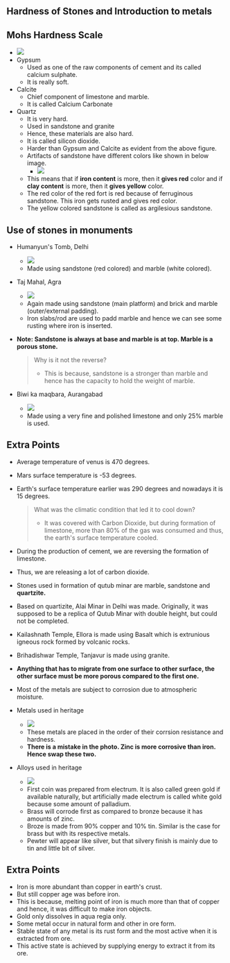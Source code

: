 


## Hardness of Stones and Introduction to metals

## Mohs Hardness Scale

- ![](/assets/images/2021-09-10-14-42-38.png)
- Gypsum
  - Used as one of the raw components of cement and its called calcium sulphate.
  - It is really soft.
- Calcite
  - Chief component of limestone and marble.
  - It is called Calcium Carbonate
- Quartz
  - It is very hard.
  - Used in sandstone and granite
  - Hence, these materials are also hard.
  - It is called silicon dioxide.
  - Harder than Gypsum and Calcite as evident from the above figure.
  - Artifacts of sandstone have different colors like shown in below image.
    - ![](/assets/images/2021-09-10-17-05-34.png)
  - This means that if **iron content** is more, then it **gives red** color and if **clay content** is more, then it **gives yellow** color.
  - The red color of the red fort is red because of ferruginous sandstone. This iron gets rusted and gives red color.
  - The yellow colored sandstone is called as argilesious sandstone.

## Use of stones in monuments

- Humanyun's Tomb, Delhi
  - ![](/assets/images/2021-09-10-17-09-03.png)
  - Made using sandstone (red colored) and marble (white colored).

- Taj Mahal, Agra
  - ![](/assets/images/2021-09-10-17-10-02.png)
  - Again made using sandstone (main platform) and brick and marble (outer/external padding).
  - Iron slabs/rod are used to padd marble and hence we can see some rusting where iron is inserted.

- **Note: Sandstone is always at base and marble is at top. Marble is a porous stone.**

  > Why is it not the reverse?
  >
  > - This is because, sandstone is a stronger than marble and hence has the capacity to hold the weight of marble.

- Biwi ka maqbara, Aurangabad
  - ![](/assets/images/2021-09-10-17-16-57.png)
  - Made using a very fine and polished limestone and only 25% marble is used.

## Extra Points

- Average temperature of venus is 470 degrees.
- Mars surface temperature is -53 degrees.
- Earth's surface temperature earlier was 290 degrees and nowadays it is 15 degrees.
  > What was the climatic condition that led it to cool down?
  >
  > - It was covered with Carbon Dioxide, but during formation of limestone, more than 80% of the gas was consumed and thus, the earth's surface temperature cooled.
- During the production of cement, we are reversing the formation of limestone.
- Thus, we are releasing a lot of carbon dioxide.
- Stones used in formation of qutub minar are marble, sandstone and **quartzite.**
- Based on quartizite, Alai Minar in Delhi was made. Originally, it was supposed to be a replica of Qutub Minar with double height, but could not be completed.
- Kailashnath Temple, Ellora is made using Basalt which is extrunious igneous rock formed by volcanic rocks.
- Brihadishwar Temple, Tanjavur is made using granite.
- **Anything that has to migrate from one surface to other surface, the other surface must be more porous compared to the first one.**


- Most of the metals are subject to corrosion due to atmospheric moisture.
- Metals used in heritage
  - ![](/assets/images/2021-09-10-17-37-31.png)
  - These metals are placed in the order of their corrsion resistance and hardness.
  - **There is a mistake in the photo. Zinc is more corrosive than iron. Hence swap these two.**
- Alloys used in heritage
  - ![](/assets/images/2021-09-10-17-39-29.png)
  - First coin was prepared from electrum. It is also called green gold if available naturally, but artificially made electrum is called white gold because some amount of palladium.
  - Brass will corrode first as compared to bronze because it has amounts of zinc.
  - Broze is made from 90% copper and 10% tin. Similar is the case for brass but with its respective metals.
  - Pewter will appear like silver, but that silvery finish is mainly due to tin and little bit of silver.

## Extra Points

- Iron is more abundant than copper in earth's crust.
- But still copper age was before iron.
- This is because, melting point of iron is much more than that of copper and hence, it was difficult to make iron objects.
- Gold only dissolves in aqua regia only.
- Some metal occur in natural form and other in ore form.
- Stable state of any metal is its rust form and the most active when it is extracted from ore.
- This active state is achieved by supplying energy to extract it from its ore.

